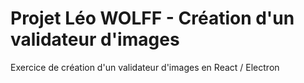 # Projet Léo WOLFF - Création d'un validateur d'images

Exercice de création d'un validateur d'images en React / Electron
